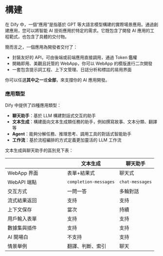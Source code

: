 # 構建

在 Dify 中，一個“應用”是指基於 GPT 等大語言模型構建的實際場景應用。通過創建應用，您可以將智能 AI 技術應用於特定的需求。它既包含了開發 AI 應用的工程範式，也包含了具體的交付物。

簡而言之，一個應用為開發者交付了：

* 封裝友好的 API，可由後端或前端應用直接調用，通過 Token 鑑權
* 開箱即用、美觀且託管的 WebApp，你可以 WebApp 的模版進行二次開發
* 一套包含提示詞工程、上下文管理、日誌分析和標註的易用界面

你可以任選**其中之一**或**全部**，來支撐你的 AI 應用開發。

### 應用類型 <a href="#application_type" id="application_type"></a>

Dify 中提供了四種應用類型：

* **聊天助手**：基於 LLM 構建對話式交互的助手
* **文本生成**：構建面向文本生成類任務的助手，例如撰寫故事、文本分類、翻譯等
* **Agent**：能夠分解任務、推理思考、調用工具的對話式智能助手
* **工作流**：基於流程編排的方式定義更加靈活的 LLM 工作流

文本生成與聊天助手的區別見下表：

<table><thead><tr><th width="180.33333333333331"></th><th>文本生成</th><th>聊天助手</th></tr></thead><tbody><tr><td>WebApp 界面</td><td>表單+結果式</td><td>聊天式</td></tr><tr><td>WebAPI 端點</td><td><code>completion-messages</code></td><td><code>chat-messages</code></td></tr><tr><td>交互方式</td><td>一問一答</td><td>多輪對話</td></tr><tr><td>流式結果返回</td><td>支持</td><td>支持</td></tr><tr><td>上下文保存</td><td>當次</td><td>持續</td></tr><tr><td>用戶輸入表單</td><td>支持</td><td>支持</td></tr><tr><td>數據集與插件</td><td>支持</td><td>支持</td></tr><tr><td>AI 開場白</td><td>不支持</td><td>支持</td></tr><tr><td>情景舉例</td><td>翻譯、判斷、索引</td><td>聊天</td></tr></tbody></table>

###
